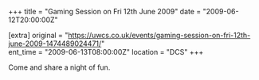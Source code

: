 +++
title = "Gaming Session on Fri 12th June 2009"
date = "2009-06-12T20:00:00Z"

[extra]
original = "https://uwcs.co.uk/events/gaming-session-on-fri-12th-june-2009-1474489024471/"    
ent_time = "2009-06-13T08:00:00Z"
location = "DCS"
+++

Come and share a night of fun.

